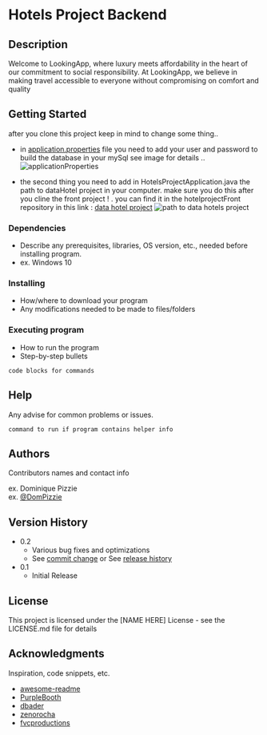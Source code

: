 # Hotels Project Backend


## Description

Welcome to LookingApp, where luxury meets affordability in the heart
          of our commitment to social responsibility. At LookingApp, we believe
          in making travel accessible to everyone without compromising on
          comfort and quality

## Getting Started

after you clone this project keep in mind to change some thing..

* in [application.properties](https://github.com/niv881/hotelsProject/blob/master/src/main/resources/application.properties)  file you need to add your user and password to build the database in your mySql see image for details ..   
  ![applicationProperties](https://github.com/niv881/hotelsProject/assets/111022872/e581f164-92c7-4993-a002-97fdb71e33cb)

* the second thing you need to add in HotelsProjectApplication.java the path to dataHotel project in your computer. make sure you do this after you cline the front project ! .
   you can find it in the hotelprojectFront repository in this link : [data hotel project](https://github.com/niv881/hotelprojectfront/tree/main/data%20hotels%20project)
![path to data hotels project](https://github.com/niv881/hotelsProject/assets/111022872/72920326-4104-4fd0-ac31-0e77eb1b7ae8)

### Dependencies

* Describe any prerequisites, libraries, OS version, etc., needed before installing program.
* ex. Windows 10

### Installing

* How/where to download your program
* Any modifications needed to be made to files/folders

### Executing program

* How to run the program
* Step-by-step bullets
```
code blocks for commands
```

## Help

Any advise for common problems or issues.
```
command to run if program contains helper info
```

## Authors

Contributors names and contact info

ex. Dominique Pizzie  
ex. [@DomPizzie](https://twitter.com/dompizzie)

## Version History

* 0.2
    * Various bug fixes and optimizations
    * See [commit change]() or See [release history]()
* 0.1
    * Initial Release

## License

This project is licensed under the [NAME HERE] License - see the LICENSE.md file for details

## Acknowledgments

Inspiration, code snippets, etc.
* [awesome-readme](https://github.com/matiassingers/awesome-readme)
* [PurpleBooth](https://gist.github.com/PurpleBooth/109311bb0361f32d87a2)
* [dbader](https://github.com/dbader/readme-template)
* [zenorocha](https://gist.github.com/zenorocha/4526327)
* [fvcproductions](https://gist.github.com/fvcproductions/1bfc2d4aecb01a834b46)
